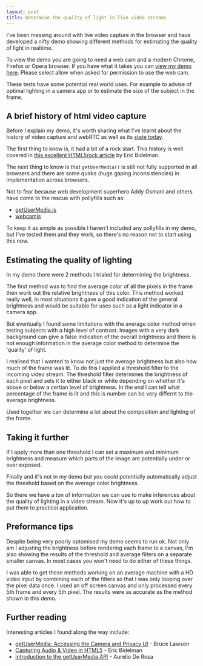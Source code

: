 ```yaml
---
layout: post
title: Determine the quality of light in live video streams
---
```

I've been messing around with live video capture in the browser and have developed a nifty demo showing different methods for estimating the quality of light in realtime.

To view the demo you are going to need a web cam and a modern Chrome, Firefox or Opera browser. If you have what it takes you can [view my demo here](http://codepen.io/MadeByMike/full/d8369096b18e2192d0c9d721b9b2a673/). Please select allow when asked for permission to use the web cam. 

These tests have some potential real world uses. For example to advise of optimal lighting in a camera app or to estimate the size of the subject in the frame.

## A brief history of html video capture 

Before I explain my demo, it's worth sharing what I've learnt about the history of video capture and webRTC as well as its [state today](http://caniuse.com/#search=getusermedia).

The first thing to know is, it had a bit of a rock start. This history is well covered in [this excellent HTML5rock article](http://www.html5rocks.com/en/tutorials/getusermedia/intro/) by Eric Bidelman. 

The next thing to know is that `getUserMedia()` is still not fully supported in all browsers and there are some quirks (huge gaping inconsistencies) in implementation across browsers.

Not to fear because web development superhero Addy Osmani and others have come to the rescue with pollyfills such as:
 - [getUserMedia.js](https://github.com/addyosmani/getUserMedia.js/) 
 - [webcamjs](https://github.com/jhuckaby/webcamjs)
 
To keep it as simple as possible I haven't included any pollyfills in my demo, but I've tested them and they work, so there's no reason not to start using this now.

## Estimating the quality of lighting

In my demo there were 2 methods I trialed for determining the brightness. 

The first method was to find the average color of all the pixels in the frame then work out the relative brightness of this color. This method worked really well, in most situations it gave a good indication of the general brightness and would be suitable for uses such as a light indicator in a camera app. 

But eventually I found some limitations with the average color method when testing subjects with a high level of contrast. Images with a very dark background can give a false indication of the overall brightness and there is not enough information in the average color method to determine the 'quality' of light.

I realised that I wanted to know not just the average brightness but also how much of the frame was lit. To do this I applied a threshold filter to the incoming video stream. The threshold filter determines the brightness of each pixel and sets it to either black or white depending on whether it's above or below a certian level of brightness. In the end I can tell what percentage of the frame is lit and this is number can be very differnt to the average brightness. 

Used together we can determine a lot about the composition and lighting of the frame.

## Taking it further

If I apply more than one threshold I can set a maximum and minimum brightness and measure which parts of the image are potentially under or over exposed.

Finally and it's not in my demo but you could potentially automatically adjust the threshold based on the average color brightness.  

So there we have a ton of information we can use to make inferences about the quality of lighting in a video stream. Now it's up to up work out how to put them to practical application.

## Preformance tips

Despite being very poorly optomised my demo seems to run ok. Not only am I adjusting the brightness before rendering each frame to a canvas, I'm also showing the results of the threshold and average filters on a separate smaller canvas. In most cases you won't need to do either of these things. 

I was able to get these methods working on an average machine with a HD video input by combining each of the filters so that I was only looping over the pixel data once. I used an off screen canvas and only processed every 5th frame and every 5th pixel. The results were as accurate as the method shown in this demo. 

## Further reading

Interesting articles I found along the way include:

- [getUserMedia: Accessing the Camera and Privacy UI](https://dev.opera.com/articles/getusermedia-access-camera-privacy-ui/) - Bruce Lawson
- [Capturing Audio & Video in HTML5](http://www.html5rocks.com/en/tutorials/getusermedia/intro/) - Eric Bidelman
- [introduction to the getUserMedia API](http://www.sitepoint.com/introduction-getusermedia-api/) - Aurelio De Rosa